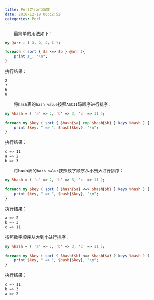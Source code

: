 ```yaml
---
title: Perl之sort函数
date: 2018-12-18 06:52:52
categories: Perl
---
```

&emsp;&emsp;最简单的用法如下：

``` perl
my @arr = ( 3, 2, 8, 6 );

foreach ( sort { $a <=> $b } @arr ){
    print $_, "\n";
}
```

执行结果：

``` bash
2
3
6
8
```

&emsp;&emsp;将`hash`表的`hash value`按照`ASCII`码顺序进行排序：

``` perl
my %hash = ( 'a' => 2, 'b' => 3, 'c' => 11 );
​
foreach my $key ( sort { $hash{$a} cmp $hash{$b} } keys %hash ) {
    print $key, " => ", $hash{$key}, "\n";
}
```

执行结果：

``` bash
c => 11
a => 2
b => 3
```

&emsp;&emsp;将hash表的`hash value`按照数字顺序从小到大进行排序：

``` perl
my %hash = ( 'a' => 2, 'b' => 3, 'c' => 11 );
​
foreach my $key ( sort { $hash{$a} <=> $hash{$b} } keys %hash ) {
    print $key, " => ", $hash{$key}, "\n";
}
```

执行结果：

``` bash
a => 2
b => 3
c => 11
```

按照数字顺序从大到小进行排序：

``` perl
my %hash = ( 'a' => 2, 'b' => 3, 'c' => 11 );
​
foreach my $key ( sort { $hash{$b} <=> $hash{$a} } keys %hash ) {
    print $key, " => ", $hash{$key}, "\n";
}
```

执行结果：

``` bash
c => 11
b => 3
a => 2
```
